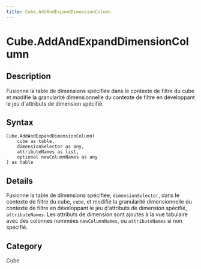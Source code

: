 ```yaml
---
title: Cube.AddAndExpandDimensionColumn
---
```


# Cube.AddAndExpandDimensionColumn


## Description

Fusionne la table de dimensions spécifiée dans le contexte de filtre du cube et modifie la granularité dimensionnelle du contexte de filtre en développant le jeu d&#39;attributs de dimension spécifié.


## Syntax

```powerquery
Cube.AddAndExpandDimensionColumn(
    cube as table,
    dimensionSelector as any,
    attributeNames as list,
    optional newColumnNames as any
) as table
```


## Details

Fusionne la table de dimensions spécifiée, <code>dimensionSelector</code>, dans le contexte de filtre du cube, <code>cube</code>, et modifie la granularité dimensionnelle du contexte de filtre en développant le jeu d'attributs de dimension spécifié, <code>attributeNames</code>. Les attributs de dimension sont ajoutés à la vue tabulaire avec des colonnes nommées <code>newColumnNames</code>, ou <code>attributeNames</code> si non spécifié.



## Category
Cube
